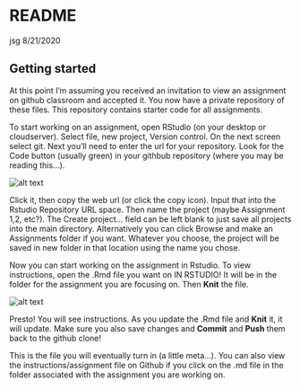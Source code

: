 README
================
jsg
8/21/2020

## Getting started

At this point I’m assuming you received an invitation to view an
assignment on github classroom and accepted it. You now have a private
repository of these files. This repository contains starter code for all
assignments.

To start working on an assignment, open RStudio (on your desktop or
cloudserver). Select file, new project, Version control. On the next
screen select git. Next you’ll need to enter the url for your
repository. Look for the Code button (usually green) in your githbub
repository (where you may be reading this…).

![alt
text](https://lh3.googleusercontent.com/pw/ACtC-3c6iXUxY_YkEQktN9szfL0Jfl3-jJnjfp2dwbMU_NtnOtoCOFzJcpRN1r0X0zCZlH2gtB9JlXz7_WLgXMBAU7a2K_vwTX5taNBBWwSgsO558aqLZEtKmH_cMpwv7ukzYi7R4ffncWbcscAy8sAzBcZ4Ww=w692-h490-no?authuser=0)

Click it, then copy the web url (or click the copy icon). Input that
into the Rstudio Repository URL space. Then name the project (maybe
Assignment 1,2, etc?). The Create project… field can be left blank to
just save all projects into the main directory. Alternatively you can
click Browse and make an Assignments folder if you want. Whatever you
choose, the project will be saved in new folder in that location using
the name you chose.

Now you can start working on the assignment in Rstudio. To view
instructions, open the .Rmd file you want on IN RSTUDIO\! It will be in
the folder for the assignment you are focusing on. Then **Knit** the
file.

![alt
text](https://lh3.googleusercontent.com/pw/ACtC-3dlSoGJDHtdGqEBr8L2X-yqZ-08Z95RHUMvaxHqF9EOFcBnqtamYMAWOr75mohUSL_KvWtBTt-u4KrdoHgceHc-sZiViw6l9ZqEQToLIsy6AwvQIQMrJgLbtXfV6gNLDgQvgT3N7aq9pk9-x5ugpegjYA=w378-h109-no)

Presto\! You will see instructions. As you update the .Rmd file and
**Knit** it, it will update. Make sure you also save changes and
**Commit** and **Push** them back to the github clone\!

This is the file you will eventually turn in (a little meta…). You can
also view the instructions/assignment file on Github if you click on the
.md file in the folder associated with the assignment you are working
on.
